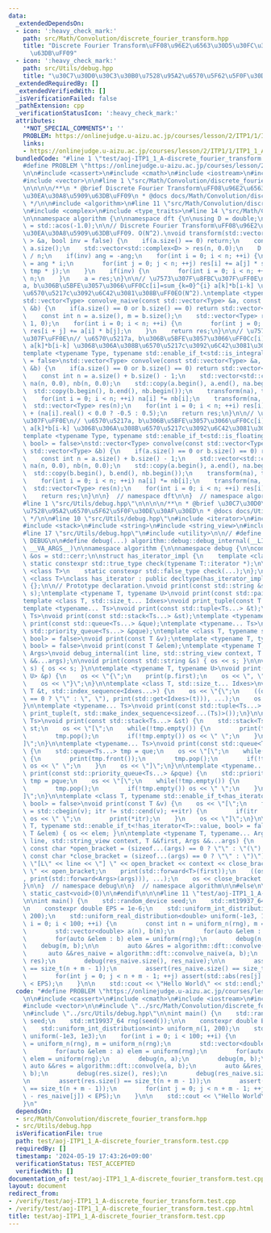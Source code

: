 ```yaml
---
data:
  _extendedDependsOn:
  - icon: ':heavy_check_mark:'
    path: src/Math/Convolution/discrete_fourier_transform.hpp
    title: "Discrete Fourier Transform\uFF08\u96E2\u6563\u30D5\u30FC\u30EA\u30A8\u5909\
      \u63DB\uFF09"
  - icon: ':heavy_check_mark:'
    path: src/Utils/debug.hpp
    title: "\u30C7\u30D0\u30C3\u30B0\u7528\u95A2\u6570\u5F62\u5F0F\u30DE\u30AF\u30ED"
  _extendedRequiredBy: []
  _extendedVerifiedWith: []
  _isVerificationFailed: false
  _pathExtension: cpp
  _verificationStatusIcon: ':heavy_check_mark:'
  attributes:
    '*NOT_SPECIAL_COMMENTS*': ''
    PROBLEM: https://onlinejudge.u-aizu.ac.jp/courses/lesson/2/ITP1/1/ITP1_1_A
    links:
    - https://onlinejudge.u-aizu.ac.jp/courses/lesson/2/ITP1/1/ITP1_1_A
  bundledCode: "#line 1 \"test/aoj-ITP1_1_A-discrete_fourier_transform.test.cpp\"\n\
    #define PROBLEM \"https://onlinejudge.u-aizu.ac.jp/courses/lesson/2/ITP1/1/ITP1_1_A\"\
    \n\n#include <cassert>\n#include <cmath>\n#include <iostream>\n#include <random>\n\
    #include <vector>\n\n#line 1 \"src/Math/Convolution/discrete_fourier_transform.hpp\"\
    \n\n\n\n/**\n * @brief Discrete Fourier Transform\uFF08\u96E2\u6563\u30D5\u30FC\
    \u30EA\u30A8\u5909\u63DB\uFF09\n * @docs docs/Math/Convolution/discrete_fourier_transform.md\n\
    \ */\n\n#include <algorithm>\n#line 11 \"src/Math/Convolution/discrete_fourier_transform.hpp\"\
    \n#include <complex>\n#include <type_traits>\n#line 14 \"src/Math/Convolution/discrete_fourier_transform.hpp\"\
    \n\nnamespace algorithm {\n\nnamespace dft {\n\nusing D = double;\n\nconst D PI\
    \ = std::acos(-1.0);\n\n// Discrete Fourier Transform\uFF08\u96E2\u6563\u30D5\u30FC\
    \u30EA\u30A8\u5909\u63DB\uFF09. O(N^2).\nvoid transform(std::vector<std::complex<D>\
    \ > &a, bool inv = false) {\n    if(a.size() == 0) return;\n    const int n =\
    \ a.size();\n    std::vector<std::complex<D> > res(n, 0.0);\n    D ang = 2 * PI\
    \ / n;\n    if(inv) ang = -ang;\n    for(int i = 0; i < n; ++i) {\n        D tmp\
    \ = ang * i;\n        for(int j = 0; j < n; ++j) res[i] += a[j] * std::polar<D>(1.0,\
    \ tmp * j);\n    }\n    if(inv) {\n        for(int i = 0; i < n; ++i) res[i] /=\
    \ n;\n    }\n    a = res;\n}\n\n// \u7573\u307F\u8FBC\u307F\uFF0E\n// \u6570\u5217\
    a, b\u306B\u5BFE\u3057\u3066\uFF0Cc[i]=sum_{k=0}^{i} a[k]*b[i-k] \u3068\u306A\u308B\
    \u6570\u5217c\u3092\u6C42\u3081\u308B\uFF0EO(N^2).\ntemplate <typename Type>\n\
    std::vector<Type> convolve_naive(const std::vector<Type> &a, const std::vector<Type>\
    \ &b) {\n    if(a.size() == 0 or b.size() == 0) return std::vector<Type>();\n\
    \    const int n = a.size(), m = b.size();\n    std::vector<Type> res(n + m -\
    \ 1, 0);\n    for(int i = 0; i < n; ++i) {\n        for(int j = 0; j < m; ++j)\
    \ res[i + j] += a[i] * b[j];\n    }\n    return res;\n}\n\n// \u7573\u307F\u8FBC\
    \u307F\uFF0E\n// \u6570\u5217a, b\u306B\u5BFE\u3057\u3066\uFF0Cc[i]=sum_{k=0}^{i}\
    \ a[k]*b[i-k] \u3068\u306A\u308B\u6570\u5217c\u3092\u6C42\u3081\u308B\uFF0EO(N^2).\n\
    template <typename Type, typename std::enable_if_t<std::is_integral_v<Type>, bool>\
    \ = false>\nstd::vector<Type> convolve(const std::vector<Type> &a, const std::vector<Type>\
    \ &b) {\n    if(a.size() == 0 or b.size() == 0) return std::vector<Type>();\n\
    \    const int n = a.size() + b.size() - 1;\n    std::vector<std::complex<D> >\
    \ na(n, 0.0), nb(n, 0.0);\n    std::copy(a.begin(), a.end(), na.begin());\n  \
    \  std::copy(b.begin(), b.end(), nb.begin());\n    transform(na), transform(nb);\n\
    \    for(int i = 0; i < n; ++i) na[i] *= nb[i];\n    transform(na, true);\n  \
    \  std::vector<Type> res(n);\n    for(int i = 0; i < n; ++i) res[i] = na[i].real()\
    \ + (na[i].real() < 0.0 ? -0.5 : 0.5);\n    return res;\n}\n\n// \u7573\u307F\u8FBC\
    \u307F\uFF0E\n// \u6570\u5217a, b\u306B\u5BFE\u3057\u3066\uFF0Cc[i]=sum_{k=0}^{i}\
    \ a[k]*b[i-k] \u3068\u306A\u308B\u6570\u5217c\u3092\u6C42\u3081\u308B\uFF0EO(N^2).\n\
    template <typename Type, typename std::enable_if_t<std::is_floating_point_v<Type>,\
    \ bool> = false>\nstd::vector<Type> convolve(const std::vector<Type> &a, const\
    \ std::vector<Type> &b) {\n    if(a.size() == 0 or b.size() == 0) return std::vector<Type>();\n\
    \    const int n = a.size() + b.size() - 1;\n    std::vector<std::complex<D> >\
    \ na(n, 0.0), nb(n, 0.0);\n    std::copy(a.begin(), a.end(), na.begin());\n  \
    \  std::copy(b.begin(), b.end(), nb.begin());\n    transform(na), transform(nb);\n\
    \    for(int i = 0; i < n; ++i) na[i] *= nb[i];\n    transform(na, true);\n  \
    \  std::vector<Type> res(n);\n    for(int i = 0; i < n; ++i) res[i] = na[i].real();\n\
    \    return res;\n}\n\n}  // namespace dft\n\n}  // namespace algorithm\n\n\n\
    #line 1 \"src/Utils/debug.hpp\"\n\n\n\n/**\n * @brief \u30C7\u30D0\u30C3\u30B0\
    \u7528\u95A2\u6570\u5F62\u5F0F\u30DE\u30AF\u30ED\n * @docs docs/Utils/debug.md\n\
    \ */\n\n#line 10 \"src/Utils/debug.hpp\"\n#include <iterator>\n#include <queue>\n\
    #include <stack>\n#include <string>\n#include <string_view>\n#include <tuple>\n\
    #line 17 \"src/Utils/debug.hpp\"\n#include <utility>\n\n// #define DEBUG\n\n#ifdef\
    \ DEBUG\n\n#define debug(...) algorithm::debug::debug_internal(__LINE__, #__VA_ARGS__,\
    \ __VA_ARGS__)\n\nnamespace algorithm {\n\nnamespace debug {\n\nconstexpr std::ostream\
    \ &os = std::cerr;\n\nstruct has_iterator_impl {\n    template <class T>\n   \
    \ static constexpr std::true_type check(typename T::iterator *);\n\n    template\
    \ <class T>\n    static constexpr std::false_type check(...);\n};\n\ntemplate\
    \ <class T>\nclass has_iterator : public decltype(has_iterator_impl::check<T>(nullptr))\
    \ {};\n\n// Prototype declaration.\nvoid print(const std::string &s);\nvoid print(std::string_view\
    \ s);\ntemplate <typename T, typename U>\nvoid print(const std::pair<T, U> &p);\n\
    template <class T, std::size_t... Idxes>\nvoid print_tuple(const T &t, std::index_sequence<Idxes...>);\n\
    template <typename... Ts>\nvoid print(const std::tuple<Ts...> &t);\ntemplate <typename...\
    \ Ts>\nvoid print(const std::stack<Ts...> &st);\ntemplate <typename... Ts>\nvoid\
    \ print(const std::queue<Ts...> &que);\ntemplate <typename... Ts>\nvoid print(const\
    \ std::priority_queue<Ts...> &pque);\ntemplate <class T, typename std::enable_if_t<has_iterator<T>::value,\
    \ bool> = false>\nvoid print(const T &v);\ntemplate <typename T, typename std::enable_if_t<!has_iterator<T>::value,\
    \ bool> = false>\nvoid print(const T &elem);\ntemplate <typename T, typename...\
    \ Args>\nvoid debug_internal(int line, std::string_view context, T &&first, Args\
    \ &&...args);\n\nvoid print(const std::string &s) { os << s; }\n\nvoid print(std::string_view\
    \ s) { os << s; }\n\ntemplate <typename T, typename U>\nvoid print(const std::pair<T,\
    \ U> &p) {\n    os << \"{\";\n    print(p.first);\n    os << \", \";\n    print(p.second);\n\
    \    os << \"}\";\n}\n\ntemplate <class T, std::size_t... Idxes>\nvoid print_tuple(const\
    \ T &t, std::index_sequence<Idxes...>) {\n    os << \"{\";\n    ((os << (Idxes\
    \ == 0 ? \"\" : \", \"), print(std::get<Idxes>(t))), ...);\n    os << \"}\";\n\
    }\n\ntemplate <typename... Ts>\nvoid print(const std::tuple<Ts...> &t) {\n   \
    \ print_tuple(t, std::make_index_sequence<sizeof...(Ts)>());\n}\n\ntemplate <typename...\
    \ Ts>\nvoid print(const std::stack<Ts...> &st) {\n    std::stack<Ts...> tmp =\
    \ st;\n    os << \"[\";\n    while(!tmp.empty()) {\n        print(tmp.top());\n\
    \        tmp.pop();\n        if(!tmp.empty()) os << \" \";\n    }\n    os << \"\
    ]\";\n}\n\ntemplate <typename... Ts>\nvoid print(const std::queue<Ts...> &que)\
    \ {\n    std::queue<Ts...> tmp = que;\n    os << \"[\";\n    while(!tmp.empty())\
    \ {\n        print(tmp.front());\n        tmp.pop();\n        if(!tmp.empty())\
    \ os << \" \";\n    }\n    os << \"]\";\n}\n\ntemplate <typename... Ts>\nvoid\
    \ print(const std::priority_queue<Ts...> &pque) {\n    std::priority_queue<Ts...>\
    \ tmp = pque;\n    os << \"[\";\n    while(!tmp.empty()) {\n        print(tmp.top());\n\
    \        tmp.pop();\n        if(!tmp.empty()) os << \" \";\n    }\n    os << \"\
    ]\";\n}\n\ntemplate <class T, typename std::enable_if_t<has_iterator<T>::value,\
    \ bool> = false>\nvoid print(const T &v) {\n    os << \"[\";\n    for(auto itr\
    \ = std::cbegin(v); itr != std::cend(v); ++itr) {\n        if(itr != std::cbegin(v))\
    \ os << \" \";\n        print(*itr);\n    }\n    os << \"]\";\n}\n\ntemplate <typename\
    \ T, typename std::enable_if_t<!has_iterator<T>::value, bool> = false>\nvoid print(const\
    \ T &elem) { os << elem; }\n\ntemplate <typename T, typename... Args>\nvoid debug_internal(int\
    \ line, std::string_view context, T &&first, Args &&...args) {\n    constexpr\
    \ const char *open_bracket = (sizeof...(args) == 0 ? \"\" : \"(\");\n    constexpr\
    \ const char *close_bracket = (sizeof...(args) == 0 ? \"\" : \")\");\n    os <<\
    \ \"[L\" << line << \"] \" << open_bracket << context << close_bracket << \":\
    \ \" << open_bracket;\n    print(std::forward<T>(first));\n    ((os << \", \"\
    , print(std::forward<Args>(args))), ...);\n    os << close_bracket << std::endl;\n\
    }\n\n}  // namespace debug\n\n}  // namespace algorithm\n\n#else\n\n#define debug(...)\
    \ static_cast<void>(0)\n\n#endif\n\n\n#line 11 \"test/aoj-ITP1_1_A-discrete_fourier_transform.test.cpp\"\
    \n\nint main() {\n    std::random_device seed;\n    std::mt19937_64 rng(seed());\n\
    \n    constexpr double EPS = 1e-6;\n    std::uniform_int_distribution<int> uniform_n(1,\
    \ 200);\n    std::uniform_real_distribution<double> uniform(-1e3, 1e3);\n    for(int\
    \ i = 0; i < 100; ++i) {\n        const int n = uniform_n(rng), m = uniform_n(rng);\n\
    \        std::vector<double> a(n), b(m);\n        for(auto &elem : a) elem = uniform(rng);\n\
    \        for(auto &elem : b) elem = uniform(rng);\n        debug(n, a);\n    \
    \    debug(m, b);\n\n        auto &&res = algorithm::dft::convolve(a, b);\n  \
    \      auto &&res_naive = algorithm::dft::convolve_naive(a, b);\n        debug(res.size(),\
    \ res);\n        debug(res_naive.size(), res_naive);\n\n        assert(res.size()\
    \ == size_t(n + m - 1));\n        assert(res_naive.size() == size_t(n + m - 1));\n\
    \        for(int j = 0; j < n + m - 1; ++j) assert(std::abs(res[j] - res_naive[j])\
    \ < EPS);\n    }\n\n    std::cout << \"Hello World\" << std::endl;\n}\n"
  code: "#define PROBLEM \"https://onlinejudge.u-aizu.ac.jp/courses/lesson/2/ITP1/1/ITP1_1_A\"\
    \n\n#include <cassert>\n#include <cmath>\n#include <iostream>\n#include <random>\n\
    #include <vector>\n\n#include \"../src/Math/Convolution/discrete_fourier_transform.hpp\"\
    \n#include \"../src/Utils/debug.hpp\"\n\nint main() {\n    std::random_device\
    \ seed;\n    std::mt19937_64 rng(seed());\n\n    constexpr double EPS = 1e-6;\n\
    \    std::uniform_int_distribution<int> uniform_n(1, 200);\n    std::uniform_real_distribution<double>\
    \ uniform(-1e3, 1e3);\n    for(int i = 0; i < 100; ++i) {\n        const int n\
    \ = uniform_n(rng), m = uniform_n(rng);\n        std::vector<double> a(n), b(m);\n\
    \        for(auto &elem : a) elem = uniform(rng);\n        for(auto &elem : b)\
    \ elem = uniform(rng);\n        debug(n, a);\n        debug(m, b);\n\n       \
    \ auto &&res = algorithm::dft::convolve(a, b);\n        auto &&res_naive = algorithm::dft::convolve_naive(a,\
    \ b);\n        debug(res.size(), res);\n        debug(res_naive.size(), res_naive);\n\
    \n        assert(res.size() == size_t(n + m - 1));\n        assert(res_naive.size()\
    \ == size_t(n + m - 1));\n        for(int j = 0; j < n + m - 1; ++j) assert(std::abs(res[j]\
    \ - res_naive[j]) < EPS);\n    }\n\n    std::cout << \"Hello World\" << std::endl;\n\
    }\n"
  dependsOn:
  - src/Math/Convolution/discrete_fourier_transform.hpp
  - src/Utils/debug.hpp
  isVerificationFile: true
  path: test/aoj-ITP1_1_A-discrete_fourier_transform.test.cpp
  requiredBy: []
  timestamp: '2024-05-19 17:43:26+09:00'
  verificationStatus: TEST_ACCEPTED
  verifiedWith: []
documentation_of: test/aoj-ITP1_1_A-discrete_fourier_transform.test.cpp
layout: document
redirect_from:
- /verify/test/aoj-ITP1_1_A-discrete_fourier_transform.test.cpp
- /verify/test/aoj-ITP1_1_A-discrete_fourier_transform.test.cpp.html
title: test/aoj-ITP1_1_A-discrete_fourier_transform.test.cpp
---
```


